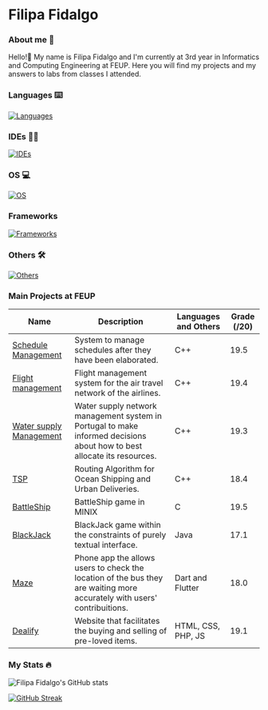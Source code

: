# Filipa Fidalgo
### About me 👩
Hello!👋
My name is Filipa Fidalgo and I'm currently at 3rd year in Informatics and Computing Engineering at FEUP. Here you will find my projects and my answers to labs from classes I attended. 

### Languages ⌨️
[![Languages](https://skillicons.dev/icons?i=python,cpp,c,php,java,css,html,javascript,dart,haskell)](https://skillicons.dev)

### IDEs 👩‍💻
[![IDEs](https://skillicons.dev/icons?i=vscode,clion,pycharm,idea)](https://skillicons.dev)

### OS 💻
[![OS](https://skillicons.dev/icons?i=windows,ubuntu,linux)](https://skillicons.dev)

### Frameworks
[![Frameworks](https://skillicons.dev/icons?i=flutter,tailwindcss)](https://skillicons.dev)

### Others 🛠️
[![Others](https://skillicons.dev/icons?i=git,github,gitlab,gradle,sqlite,mysql,firebase,docker,postman)](https://skillicons.dev)

### Main Projects at FEUP

| Name                  | Description                                                                                                                    |Languages and Others     | Grade (/20)|
|-----------------------|--------------------------------------------------------------------------------------------------------------------------------|-------------------------|------------|
|[Schedule Management](https://github.com/apilifogladif/AED2324_PRJ1_G1207/tree/main)    |System to manage schedules after they have been elaborated.                                                                     |C++                      |    19.5    |
|[Flight management](https://github.com/apilifogladif/AED2324_PRJ2_G1207/tree/main)      |Flight management system for the air travel network of the airlines.                                                            |C++                      |    19.4    |
|[Water supply Management](https://github.com/apilifogladif/DA2324_PRJ1_G13_4)|Water supply network management system in Portugal to make informed decisions about how to best allocate its resources.         |C++                      |    19.3    |
|[TSP](https://github.com/apilifogladif/DA2324_PRJ2_G13_3/tree/main)                    |Routing Algorithm for Ocean Shipping and Urban Deliveries.                                                                      |C++                      |    18.4    |
|[BattleShip](https://github.com/apilifogladif/LCOM2324_Project)             |BattleShip game in MINIX                                                                                                        |C                        |    19.5    |
|[BlackJack](https://github.com/apilifogladif/LDTS2324_Project/tree/main)              |BlackJack game within the constraints of purely textual interface.                                                              |Java                     |    17.1    |
|[Maze](https://github.com/apilifogladif/ES2324_Project)                   |Phone app the allows users to check the location of the bus they are waiting more accurately with users' contribuitions.        |Dart and Flutter         |    18.0    |
|[Dealify](https://github.com/apilifogladif/LTW2324_Project/tree/main)                |Website that facilitates the buying and selling of pre-loved items.                                                             |HTML, CSS, PHP, JS       |    19.1    |

### My Stats 🔥

![Filipa Fidalgo's GitHub stats](https://github-readme-stats.vercel.app/api?username=apilifogladif&theme=rose\&hide=contribs,issues)

[![GitHub Streak](https://github-readme-streak-stats.herokuapp.com/?user=apilifogladif&theme=rose)](https://git.io/streak-stats)
